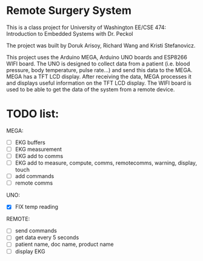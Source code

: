 # Remote Surgery System

This is a class project for University of Washington EE/CSE 474: Introduction to Embedded Systems with Dr. Peckol

The project was built by Doruk Arisoy, Richard Wang and Kristi Stefanovicz.

This project uses the Arduino MEGA, Arduino UNO boards and ESP8266 WIFI board. The UNO is designed to collect data from a patient (i.e. blood pressure, body temperature, pulse rate...) and send this data to the MEGA. MEGA has a TFT LCD display. After receiving the data, MEGA processes it and displays useful information on the TFT LCD display. The WIFI board is used to be able to get the data of the system from a remote device.

# TODO list:
MEGA:
- [ ] EKG buffers
- [ ] EKG measurement
- [ ] EKG add to comms
- [ ] EKG add to measure, compute, comms, remotecomms, warning, display, touch
- [ ] add commands
- [ ] remote comms

UNO:
- [X] FIX temp reading

REMOTE:
- [ ] send commands
- [ ] get data every 5 seconds
- [ ] patient name, doc name, product name
- [ ] display EKG
